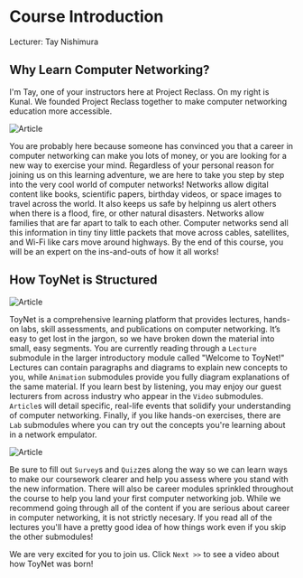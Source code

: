 # Course Introduction
Lecturer: Tay Nishimura

## Why Learn Computer Networking?

I'm Tay, one of your instructors here at Project Reclass. On my right is Kunal. We founded Project Reclass together to make computer networking education more accessible.

![Article](https://github.com/Project-Reclass/toynet-content/raw/main/data/lecture/7001/tay-kunal.jpeg)

You are probably here because someone has convinced you that a career in computer networking can make you lots of money, or you are looking for a new way to exercise your mind. Regardless of your personal reason for joining us on this learning adventure, we are here to take you step by step into the very cool world of computer networks! Networks allow digital content like books, scientific papers, birthday videos, or space images to travel across the world. It also keeps us safe by helpinng us alert others when there is a flood, fire, or other natural disasters. Networks allow families that are far apart to talk to each other. Computer networks send all this information in tiny tiny little packets that move across cables, satellites, and Wi-Fi like cars move around highways. By the end of this course, you will be an expert on the ins-and-outs of how it all works!

## How ToyNet is Structured

![Article](https://github.com/Project-Reclass/toynet-content/raw/main/data/lecture/7001/thumbdrive.gif)

ToyNet is a comprehensive learning platform that provides lectures, hands-on labs, skill assessments, and publications on computer networking. It’s easy to get lost in the jargon, so we have broken down the material into small, easy segments. You are currently reading through a `Lecture` submodule in the larger introductory module called "Welcome to ToyNet!" Lectures can contain paragraphs and diagrams to explain new concepts to you, while `Animation` submodules provide you fully diagram explanations of the same material. If you learn best by listening, you may enjoy our guest lecturers from across industry who appear in the `Video` submodules. `Article`s will detail specific, real-life events that solidify your understanding of computer networking. Finally, if you like hands-on exercises, there are `Lab` submodules where you can try out the concepts you're learning about in a network empulator.

![Article](https://github.com/Project-Reclass/toynet-content/raw/main/data/lecture/7001/toynet-emulator.gif)

Be sure to fill out `Survey`s and `Quiz`zes along the way so we can learn ways to make our coursework clearer and help you assess where you stand with the new information. There will also be career modules sprinkled throughout the course to help you land your first computer networking job. While we recommend going through all of the content if you are serious about career in computer networking, it is not strictly necesary. If you read all of the lectures you'll have a pretty good idea of how things work even if you skip the other submodules!

We are very excited for you to join us. Click `Next >>` to see a video about how ToyNet was born!
